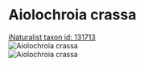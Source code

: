 
Aiolochroia crassa
==================
  
[iNaturalist taxon id: 131713](https://www.inaturalist.org/taxa/131713)  
![Aiolochroia crassa](https://inaturalist-open-data.s3.amazonaws.com/photos/169246577/medium.jpeg)  
![Aiolochroia crassa](https://inaturalist-open-data.s3.amazonaws.com/photos/169246577/medium.jpeg)